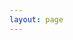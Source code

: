 ```yaml
---
layout: page
---
```


<script setup>
import CodePlayground from '../components/CodePlayground.vue'
</script>

<CodePlayground /> 